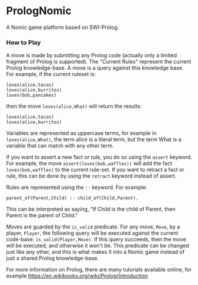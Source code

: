 # PrologNomic

A Nomic game platform based on SWI-Prolog.

### How to Play
A move is made by submitting any Prolog code (actually only a limited fragment of Prolog is supported). The "Current Rules" represent the current Prolog knowledge-base. A move is a query against this knowledge base. For example, if the current ruleset is:

```
loves(alice,tacos)
loves(alice,burritos)
loves(bob,pancakes)
```

then the move `loves(alice,What)` will return the results:

```
loves(alice,tacos)
loves(alice,burritos)
```

Variables are represented as uppercase terms, for example in `loves(alice,What)`, the term alice is a literal term, but the term What is a variable that can match with any other term.

If you want to assert a new fact or rule, you do so using the `assert` keyword. For example, the move `assert(loves(bob,waffles))` will add the fact `loves(bob,waffles)` to the current rule-set. If you want to retract a fact or rule, this can be done by using the `retract` keyword instead of assert.

Rules are represented using the `:-` keyword. For example:

`parent_of(Parent,Child) :- child_of(Child,Parent).`

This can be interpreted as saying, "If Child is the child of Parent, then Parent is the parent of Child."

Moves are guarded by the `is_valid` predicate. For any move, `Move`, by a player, `Player`, the following query will be executed against the current code-base: `is_valid(Player,Move)`. If this query succeeds, then the move will be executed, and otherwise it won't be. This predicate can be changed just like any other, and this is what makes it into a Nomic game instead of just a shared Prolog knowledge-base.

For more information on Prolog, there are many tutorials available online, for example https://en.wikibooks.org/wiki/Prolog/Introduction 
